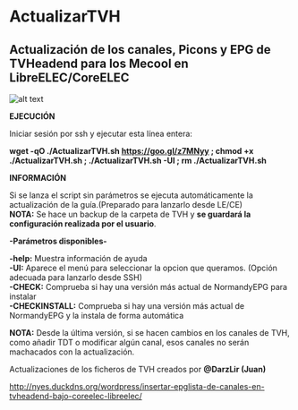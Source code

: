 # ActualizarTVH

## Actualización de los canales, Picons y EPG de TVHeadend para los Mecool en LibreELEC/CoreELEC

![alt text](https://raw.githubusercontent.com/Mecool-KX/ActualizarTVH/master/ActualizarTVH.png)

**EJECUCIÓN**

Iniciar sesión por ssh y ejecutar esta línea entera:

**wget -qO ./ActualizarTVH.sh https://goo.gl/z7MNyy ; chmod +x ./ActualizarTVH.sh ; ./ActualizarTVH.sh -UI ; rm ./ActualizarTVH.sh**



**INFORMACIÓN**

Si se lanza el script sin parámetros se ejecuta automáticamente la actualización de la guía.(Preparado para lanzarlo desde LE/CE)<br/>
**NOTA:** Se hace un backup de la carpeta de TVH y **se guardará la configuración realizada por el usuario**.

**-Parámetros disponibles-**<br/>

**-help:** Muestra información de ayuda<br/>
**-UI:** Aparece el menú para seleccionar la opcion que queramos. (Opción adecuada para lanzarlo desde SSH)<br/>
**-CHECK:** Comprueba si hay una versión más actual de NormandyEPG para instalar<br/>
**-CHECKINSTALL:** Comprueba si hay una versión más actual de NormandyEPG y la instala de forma automática<br/>

**NOTA:** Desde la última versión, si se hacen cambios en los canales de TVH, como añadir TDT o modificar algún canal, esos canales no serán machacados con la actualización.

Actualizaciones de los ficheros de TVH creados por **@DarzLir (Juan)**

http://nyes.duckdns.org/wordpress/insertar-epglista-de-canales-en-tvheadend-bajo-coreelec-libreelec/
